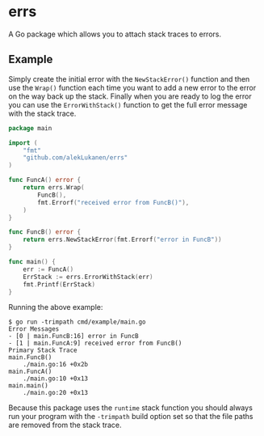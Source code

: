 # errs
A Go package which allows you to attach stack traces to errors.

## Example

Simply create the initial error with the `NewStackError()` function and then use the `Wrap()` function each time you want to add a new error to the error on the way back up the stack. Finally when you are ready to log the error you can use the `ErrorWithStack()` function to get the full error message with the stack trace.
```go
package main

import (
	"fmt"
	"github.com/alekLukanen/errs"
)

func FuncA() error {
	return errs.Wrap(
		FuncB(),
		fmt.Errorf("received error from FuncB()"),
	)
}

func FuncB() error {
	return errs.NewStackError(fmt.Errorf("error in FuncB"))
}

func main() {
	err := FuncA()
	ErrStack := errs.ErrorWithStack(err)
	fmt.Printf(ErrStack)
}
```

Running the above example:

```
$ go run -trimpath cmd/example/main.go
Error Messages
- [0 | main.FuncB:16] error in FuncB
- [1 | main.FuncA:9] received error from FuncB()
Primary Stack Trace
main.FuncB()
	./main.go:16 +0x2b
main.FuncA()
	./main.go:10 +0x13
main.main()
	./main.go:20 +0x13
```

Because this package uses the `runtime` stack function you should always run your program with the `-trimpath` build option set so that the file paths are removed from the stack trace.

